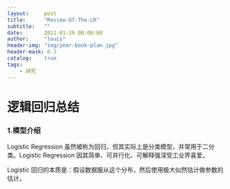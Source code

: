 ```yaml
---
layout:     post
title:      "Review-Of-The-LR"
subtitle:   ""
date:       2021-01-29 00:00:00
author:     "louis"
header-img: "img/year-book-plan.jpg"
header-mask: 0.3
catalog:    true
tags:
    - 研究
---
```

# 逻辑回归总结

### 1.模型介绍

Logistic Regression 虽然被称为回归，但其实际上是分类模型，并常用于二分类。Logistic Regression 因其简单、可并行化、可解释强深受工业界喜爱。

Logistic 回归的本质是：假设数据服从这个分布，然后使用极大似然估计做参数的估计。

